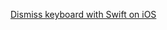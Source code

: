[Dismiss keyboard with Swift on iOS](https://programmingwithswift.com/dismiss-keyboard-with-swift-in-ios-app/)
